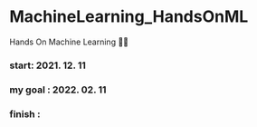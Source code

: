 # MachineLearning_HandsOnML
Hands On Machine Learning 👩‍💻

### start: 2021. 12. 11
### my goal : 2022. 02. 11
### finish : 
  
